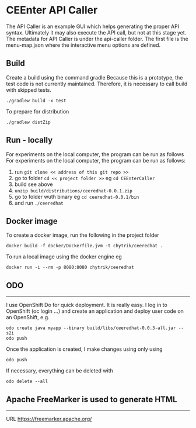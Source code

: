 # CEEnter API Caller

The API Caller is an example GUI which helps generating the proper API syntax.
Ultimately it may also execute the API call, but not at this stage yet.
The metadata for API Caller is under the api-caller folder.
The first file is the menu-map.json where the interactive menu options are defined.

## Build
Create a build using the command gradle
Because this is a prototype, the test code is not currently maintained. 
Therefore, it is necessary to call build with skipped tests.
```
./gradlew build -x test
```
To prepare for distribution
```
./gradlew distZip
```

## Run - locally
For experiments on the local computer, the program can be run as follows
For experiments on the local computer, the program can be run as follows:
1. run ```git clone << address of this git repo >>```
2. go to folder ```cd << project folder >>``` eg ```cd CEEnterCaller```
3. build see above
4. ```unzip build/distributions/ceeredhat-0.0.1.zip```
5. go to folder wuth binary eg ```cd ceeredhat-0.0.1/bin```
6. and run ```./ceeredhat```

## Docker image
To create a docker image, run the following in the project folder
```
docker build -f docker/Dockerfile.jvm -t chytrik/ceeredhat .
```
To run a local image using the docker engine eg
```
docker run -i --rm -p 8080:8080 chytrik/ceeredhat
```

## ODO
---
I use OpenShift Do for quick deployment.
It is really easy.
I log in to OpenShift (oc login ...) and create an application and deploy user code on an OpenShift, e.g.
```
odo create java myapp --binary build/libs/ceeredhat-0.0.3-all.jar --s2i
odo push
```

Once the application is created, I make changes using only using
```
odo push
```

If necessary, everything can be deleted with
```
odo delete --all
```


## Apache FreeMarker is used to generate HTML
---
URL
https://freemarker.apache.org/
